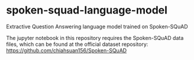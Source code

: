 # spoken-squad-language-model
Extractive Question Answering language model trained on Spoken-SQuAD

The jupyter notebook in this repository requires the Spoken-SQuAD data files, which can be found at 
the official dataset repository: https://github.com/chiahsuan156/Spoken-SQuAD
